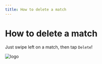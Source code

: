 ```yaml
---
title: How to delete a match
--- 
```

# How to delete a match

Just swipe left on a match, then tap `Delete`!

![logo]


[logo]: https://raw.githubusercontent.com/zjohnzheng/FindHelp/master/images/SwipeDelete.png
